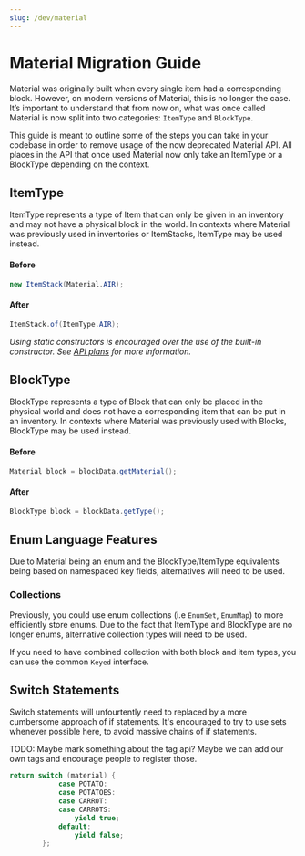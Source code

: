 ```yaml
---
slug: /dev/material
---
```


# Material Migration Guide

Material was originally built when every single item had a corresponding block.
However, on modern versions of Material, this is no longer the case. 
It’s important to understand that from now on, what was once called Material is now split into two categories: ``ItemType`` and ``BlockType``.

This guide is meant to outline some of the steps you can take in your codebase in order to remove usage of the now deprecated 
Material API. All places in the API that once used Material now only take an ItemType or a BlockType depending on the context.

## ItemType
ItemType represents a type of Item that can only be given in an inventory and may not have a physical block in the world. 
In contexts where Material was previously used in inventories or ItemStacks, ItemType may be used instead.

#### Before
```java
new ItemStack(Material.AIR);
```
#### After
```java
ItemStack.of(ItemType.AIR);
```
*Using static constructors is encouraged over the use of the built-in constructor.
See [API plans](docs/paper/dev/api/roadmap.md#interface-itemstacks) for more information.*

## BlockType
BlockType represents a type of Block that can only be placed in the physical world and does not have a corresponding 
item that can be put in an inventory. In contexts where Material was previously used with Blocks, BlockType may be used instead.

#### Before
```java
Material block = blockData.getMaterial();
```

#### After
```java
BlockType block = blockData.getType();
```

## Enum Language Features

Due to Material being an enum and the BlockType/ItemType equivalents being based on namespaced key fields, alternatives will need to be used.

### Collections
Previously, you could use enum collections (i.e ``EnumSet``, ``EnumMap``) to more efficiently store enums. Due to the fact
that ItemType and BlockType are no longer enums, alternative collection types will need to be used.

If you need to have combined collection with both block and item types, you can use the common ``Keyed`` interface.


## Switch Statements
Switch statements will unfourtently need to replaced by a more cumbersome approach of if statements. It's encouraged to try
to use sets whenever possible here, to avoid massive chains of if statements.

TODO: Maybe mark something about the tag api? Maybe we can add our own tags and encourage people to register those.

```java
return switch (material) {
            case POTATO:
            case POTATOES:
            case CARROT:
            case CARROTS:
                yield true;
            default:
                yield false;
        };
```


